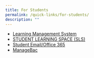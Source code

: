 ```yaml
---
title: For Students
permalink: /quick-links/for-students/
description: ""
---
```

* [Learning Management System](https://staging.d270c0tj2w26u.amplifyapp.com/for-students/learning-management-system/)
* [STUDENT LEARNING SPACE (SLS)](/for-students/singapore-student-learning-space/)
* [Student Email/Office 365](https://staging.d270c0tj2w26u.amplifyapp.com/for-students/student-email-office-365/)
* [ManageBac](https://acsindep.managebac.com/login)